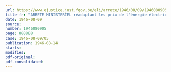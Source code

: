 ```yaml
---
url: https://www.ejustice.just.fgov.be/eli/arrete/1946/08/09/1946080905/justel
title-fr: "ARRETE MINISTERIEL réadaptant les prix de l'énergie électrique en fonction de l'augmentation du prix des charbons"
date: 1946-08-09
source:
number: 1946080905
page: 888888
case: 1946-08-09/05
publication: 1946-08-14
starts:
modifies:
pdf-original:
pdf-consolidated:
---
```


